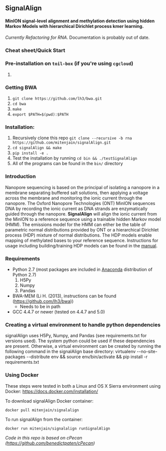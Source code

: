 ## SignalAlign

#### MinION signal-level alignment and methylation detection using hidden Markov Models with hierarchical Dirichlet process kmer learning.
_Currently Refactoring for RNA_. Documentation is probably out of date.

### Cheat sheet/Quick Start

### Pre-installation on `toil-box` (if you're using `cgcloud`)
1.

### Getting BWA
1. `git clone https://github.com/lh3/bwa.git`
2. `cd bwa`
3. `make`
4. `export $PATH=$(pwd):$PATH`

### Installation:
1. Recursively clone this repo `git clone --recursive -b rna https://github.com/mitenjain/signalAlign.git`
2. `cd signalAlign && make`
3. `pip install -e .`
4. Test the installation by running `cd bin && ./testSignalAlign`
5. All of the programs can be found in the `bin/` directory

### Introduction
Nanopore sequencing is based on the principal of isolating a nanopore in a membrane separating buffered salt solutions, then applying a voltage across the membrane and monitoring the ionic current through the nanopore. The Oxford Nanopore Technologies (ONT) MinION sequences DNA by recording the ionic current as DNA strands are enzymatically guided through the nanopore. **SignalAlign** will align the ionic current from the MinION to a reference sequence using a trainable hidden Markov model (HMM). The emissions model for the HMM can either be the table of parametric normal distributions provided by ONT or a hierarchical Dirichlet process (HDP) mixture of normal distributions. The HDP models enable mapping of methylated bases to your reference sequence. Instructions for usage including building/training HDP models can be found in the [manual](https://github.com/ArtRand/signalAlign/blob/master/Manual.md).

### Requirements
* Python 2.7 (most packages are included in [Anaconda](https://www.continuum.io/downloads) distribution of Python 2.7)
    1. H5Py
    2. Numpy
    3. Pandas
* BWA-MEM (Li H. (2013), instructions can be found (https://github.com/lh3/bwa))
    * Needs to be in path
* GCC 4.4.7 or newer (tested on 4.4.7 and 5.0)

### Creating a virtual environment to handle python dependencies
signalAlign uses H5Py, Numpy, and Pandas (see requirements.txt for versions used). The system python could be used if these dependencies are present. Otherwise, a virtual environment can be created by running the following command in the signalAlign base directory:
	virtualenv --no-site-packages --distribute env && source env/bin/activate && pip install -r requirements.txt

### Using Docker
These steps were tested in both a Linux and OS X Sierra environment using Docker: 
https://docs.docker.com/installation/

To download signalAlign Docker container:
    
    docker pull mitenjain/signalalign

To run signalAlign from the container:

    docker run mitenjain/signalalign runSignalAlign

*Code in this repo is based on cPecan (https://github.com/benedictpaten/cPecan)*
